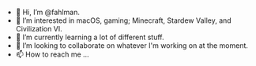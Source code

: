 - 👋 Hi, I’m @fahlman.
- 👀 I’m interested in macOS, gaming; Minecraft, Stardew Valley, and Civilization VI.
- 🌱 I’m currently learning a lot of different stuff.
- 💞️ I’m looking to collaborate on whatever I'm working on at the moment.
- 📫 How to reach me ...

<!---
fahlman/fahlman is a ✨ special ✨ repository because its `README.md` (this file) appears on your GitHub profile.
You can click the Preview link to take a look at your changes.
--->
